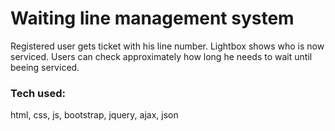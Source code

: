 # Waiting line management system
Registered user gets ticket with his line number.
Lightbox shows who is now serviced.
Users can check approximately how long he needs to wait until beeing serviced.


### Tech used:
html, css, js, bootstrap, jquery, ajax, json